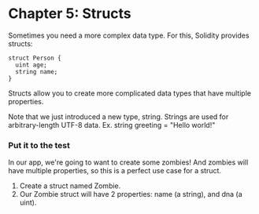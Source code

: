 # Chapter 5: Structs
Sometimes you need a more complex data type. For this, Solidity provides structs:
```
struct Person {
  uint age;
  string name;
}
```

Structs allow you to create more complicated data types that have multiple properties.

Note that we just introduced a new type, string. Strings are used for arbitrary-length UTF-8 data. Ex. string greeting = "Hello world!"

### Put it to the test
In our app, we're going to want to create some zombies! And zombies will have multiple properties, so this is a perfect use case for a struct.
  1. Create a struct named Zombie.
  2. Our Zombie struct will have 2 properties: name (a string), and dna (a uint).